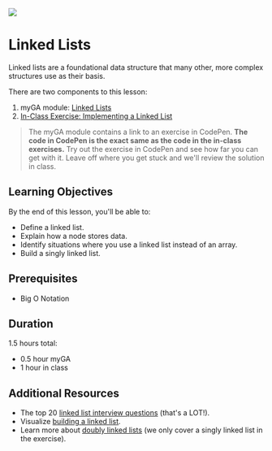 ![](https://ga-dash.s3.amazonaws.com/production/assets/logo-9f88ae6c9c3871690e33280fcf557f33.png) 

# Linked Lists

Linked lists are a foundational data structure that many other, more complex structures use as their basis. 

There are two components to this lesson:
1. myGA module: [Linked Lists](https://my.generalassemb.ly/activities/397?from=dashboard&assignmentUuid=efcbcfa0-d5eb-4f2b-912b-dae58e6434d9)
2. [In-Class Exercise: Implementing a Linked List](https://git.generalassemb.ly/software-engineering-immersive/SEI-Course-Materials/blob/master/6_computer-science-materials/data-structures/linked-lists/exercises/LinkedList.js)

> The myGA module contains a link to an exercise in CodePen. **The code in CodePen is the exact same as the code in the in-class exercises.** Try out the exercise in CodePen and see how far you can get with it. Leave off where you get stuck and we'll review the solution in class.

## Learning Objectives
By the end of this lesson, you'll be able to:
- Define a linked list.
- Explain how a node stores data. 
- Identify situations where you use a linked list instead of an array.
- Build a singly linked list.

## Prerequisites
* Big O Notation

## Duration
1.5 hours total:
* 0.5 hour myGA
* 1 hour in class

## Additional Resources
- The top 20 [linked list interview questions](https://www.geeksforgeeks.org/top-20-linked-list-interview-question/) (that's a LOT!).
- Visualize [building a linked list](https://visualgo.net/bn/list).
- Learn more about [doubly linked lists](https://github.com/trekhleb/javascript-algorithms/tree/master/src/data-structures/doubly-linked-list) (we only cover a singly linked list in the exercise).
